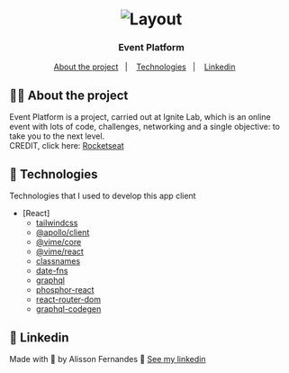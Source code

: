<h1 align="center">
  <img alt="Layout" src="https://res.cloudinary.com/dbdv7jazw/image/upload/v1656252482/event-platform_fx3jt8.png">
</h1>

<h3 align="center">  
  Event Platform
</h3>

<p align="center">
  <a href="#%EF%B8%8F-about-the-project">About the project</a>&nbsp;&nbsp;&nbsp;|&nbsp;&nbsp;&nbsp;
  <a href="#-technologies">Technologies</a>&nbsp;&nbsp;&nbsp;|&nbsp;&nbsp;&nbsp;
  <a href="#-linkedin">Linkedin</a>&nbsp;&nbsp;&nbsp;&nbsp;&nbsp;&nbsp;
</p>

## 🧒🏽 About the project

Event Platform is a project, carried out at Ignite Lab, which is an online event with lots of code, challenges, networking and a single objective: to take you to the next level.</br>
CREDIT, click here: [Rocketseat](https://www.rocketseat.com.br/)</br>

## 🚀 Technologies

Technologies that I used to develop this app client

- [React]
  - [tailwindcss](https://tailwindcss.com/)
  - [@apollo/client](https://www.apollographql.com/docs/react/get-started)
  - [@vime/core](https://vimejs.com/getting-started/installation)
  - [@vime/react](https://vimejs.com/getting-started/installation)
  - [classnames](https://www.npmjs.com/package/classnames)
  - [date-fns](https://date-fns.org/)
  - [graphql](https://graphql.org/)
  - [phosphor-react](https://phosphoricons.com/)
  - [react-router-dom](https://v5.reactrouter.com/web/guides/quick-start)
  - [graphql-codegen](https://www.graphql-code-generator.com/)

## 🔗 Linkedin
Made with 💜 by Alisson Fernandes 👋 [See my linkedin](https://www.linkedin.com/in/alisson-fernandes-417bb0137/)
